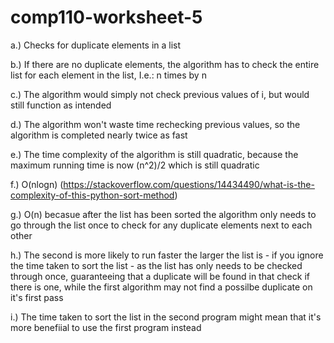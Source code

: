 # comp110-worksheet-5

a.) Checks for duplicate elements in a list

b.) If there are no duplicate elements, the algorithm has to check the entire list for each element in the list, I.e.: n times by n

c.) The algorithm would simply not check previous values of i, but would still function as intended

d.) The algorithm won't waste time rechecking previous values, so the algorithm is completed nearly twice as fast

e.) The time complexity of the algorithm is still quadratic, because the maximum running time is now (n^2)/2 which is still quadratic

f.) O(nlogn) (https://stackoverflow.com/questions/14434490/what-is-the-complexity-of-this-python-sort-method)

g.) O(n) becasue after the list has been sorted the algorithm only needs to go through the list once to check for any duplicate elements next to each other

h.) The second is more likely to run faster the larger the list is - if you ignore the time taken to sort the list - as the list has only needs to be checked through once, guaranteeing that a duplicate will be found in that check if there is one, while the first algorithm may not find a possilbe duplicate on it's first pass

i.) The time taken to sort the list in the second program might mean that it's more benefiial to use the first program instead
